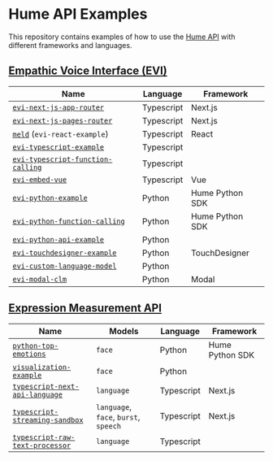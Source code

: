 # Hume API Examples

This repository contains examples of how to use the [Hume API](https://docs.hume.ai) with different frameworks and languages.

## [Empathic Voice Interface (EVI)](https://dev.hume.ai/docs/empathic-voice-interface-evi/overview)

| Name                                                                             | Language   | Framework       |
| -------------------------------------------------------------------------------- | ---------- | --------------- |
| [`evi-next-js-app-router`](/evi-next-js-app-router/README.md)                    | Typescript | Next.js         |
| [`evi-next-js-pages-router`](/evi-next-js-pages-router/README.md)                | Typescript | Next.js         |
| [`meld`](/meld/README.md) (`evi-react-example`)                                  | Typescript | React           |
| [`evi-typescript-example`](/evi-typescript-example/README.md)                    | Typescript |                 |
| [`evi-typescript-function-calling`](/evi-typescript-function-calling/README.md)  | Typescript |                 |
| [`evi-embed-vue`](/evi-embed-vue/README.md)                                      | Typescript | Vue             |
| [`evi-python-example`](/evi-python-example/README.md)                            | Python     | Hume Python SDK |
| [`evi-python-function-calling`](/evi-python-function-calling/README.md)          | Python     | Hume Python SDK |
| [`evi-python-api-example`](/evi-python-api-example/README.md)                    | Python     |                 |
| [`evi-touchdesigner-example`](/evi-touchdesigner-example/README.md)              | Python     | TouchDesigner   |
| [`evi-custom-language-model`](/evi-custom-language-model/README.md)              | Python     |                 |
| [`evi-modal-clm`](/evi-modal-clm/README.md)                                      | Python     | Modal           |

## [Expression Measurement API](https://dev.hume.ai/docs/expression-measurement-api/overview)

| Name                                                                         | Models                                | Language   | Framework       |
| ---------------------------------------------------------------------------- | ------------------------------------- | ---------- | --------------- |
| [`python-top-emotions`](/python-top-emotions/top_emotions.py)                | `face`                                | Python     | Hume Python SDK |
| [`visualization-example`](./visualization-example/example-notebook.ipynb)    | `face`                                | Python     |                 |
| [`typescript-next-api-language`](./typescript-next-api-language/README.md)   | `language`                            | Typescript | Next.js         |
| [`typescript-streaming-sandbox`](./typescript-streaming-sandbox/README.md)   | `language`, `face`, `burst`, `speech` | Typescript | Next.js         |
| [`typescript-raw-text-processor`](./typescript-raw-text-processor/README.md) | `language`                            | Typescript |                 |
